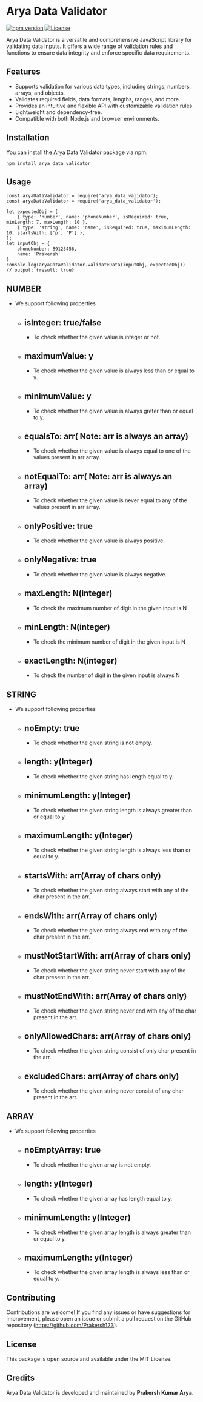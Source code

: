 <!-- Replace the placeholders with your actual content -->

# Arya Data Validator

[![npm version](https://img.shields.io/npm/v/arya_data_validator.svg)](https://www.npmjs.com/package/arya_data_validator)
[![License](https://img.shields.io/badge/license-MIT-blue.svg)](https://opensource.org/licenses/MIT)

Arya Data Validator is a versatile and comprehensive JavaScript library for validating data inputs. It offers a wide range of validation rules and functions to ensure data integrity and enforce specific data requirements.

## Features

- Supports validation for various data types, including strings, numbers, arrays, and objects.
- Validates required fields, data formats, lengths, ranges, and more.
- Provides an intuitive and flexible API with customizable validation rules.
- Lightweight and dependency-free.
- Compatible with both Node.js and browser environments.

## Installation

You can install the Arya Data Validator package via npm:

```shell
npm install arya_data_validator
```

## Usage
```shell
const aryaDataValidator = require('arya_data_validator);
const aryaDataValidator = require('arya_data_validator');

let expectedObj = [
    { type: 'number', name: 'phoneNumber', isRequired: true, minLength: 7, maxLength: 10 },
    { type: 'string', name: 'name', isRequired: true, maximumLength: 10, startsWith: ['p', 'P'] },
];
let inputObj = {
    phoneNumber: 89123456,
    name: 'Prakersh'
}
console.log(aryaDataValidator.validateData(inputObj, expectedObj))
// output: {result: true}

```

## NUMBER
- We support following properties
  - ## isInteger: true/false
      - To check whether the given value is integer or not.
  - ## maximumValue: y
      - To check whether the given value is always less than or equal to y.
  - ## minimumValue: y
      - To check whether the given value is always greter than or equal to y.
  - ## equalsTo: arr( Note: arr is always an array)
      - To check whether the given value is always equal to one of the values present in arr array.
  - ## notEqualTo: arr( Note: arr is always an array)
      - To check whether the given value is never equal to any of the values present in arr array.
  - ## onlyPositive: true
      - To check whether the given value is always positive.
  - ## onlyNegative: true
      - To check whether the given value is always negative.
  - ## maxLength: N(integer)
      - To check the maximum number of digit in the given input is N
  - ## minLength: N(integer)
      - To check the minimum number of digit in the given input is N
  - ## exactLength: N(integer)
      - To check the number of digit in the given input is always N


## STRING
- We support following properties
  - ## noEmpty: true
      - To check whether the given string is not empty.
  - ## length: y(Integer)
      - To check whether the given string has length equal to y.
  - ## minimumLength: y(Integer)
      - To check whether the given string length is always greater than or equal to y.
  - ## maximumLength: y(Integer)
      - To check whether the given string length is always less than or equal to y.
  - ## startsWith: arr(Array of chars only)
      - To check whether the given string always start with any of the char present in the arr.
  - ## endsWith: arr(Array of chars only)
      - To check whether the given string always end with any of the char present in the arr.
  - ## mustNotStartWith: arr(Array of chars only)
      - To check whether the given string never start with any of the char present in the arr.
  - ## mustNotEndWith: arr(Array of chars only)
      - To check whether the given string never end with any of the char present in the arr.

  - ## onlyAllowedChars: arr(Array of chars only)
      - To check whether the given string consist of only char present in the arr.
  - ## excludedChars: arr(Array of chars only)
      - To check whether the given string never consist of any char present in the arr.
 

 ## ARRAY
- We support following properties
  - ## noEmptyArray: true
      - To check whether the given array is not empty.
  - ## length: y(Integer)
      - To check whether the given array has length equal to y.
  - ## minimumLength: y(Integer)
      - To check whether the given array length is always greater than or equal to y.
  - ## maximumLength: y(Integer)
      - To check whether the given array length is always less than or equal to y.

## Contributing
Contributions are welcome! If you find any issues or have suggestions for improvement, please open an issue or submit a pull request on the GitHub repository (https://github.com/Prakersh123).

## License
This package is open source and available under the MIT License.

## Credits
Arya Data Validator is developed and maintained by <b>Prakersh Kumar Arya</b>.
